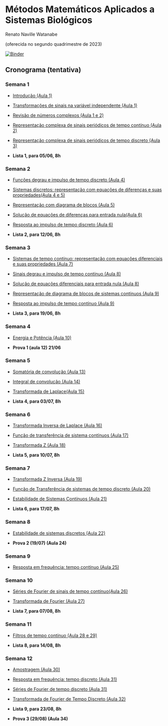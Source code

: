 # Métodos Matemáticos Aplicados a Sistemas Biológicos 

Renato Naville Watanabe

(oferecida no segundo quadrimestre de 2023)

[![Binder](https://mybinder.org/badge_logo.svg)](https://mybinder.org/v2/gh/rnwatanabe/SistemasESinais/HEAD)

## Cronograma (tentativa)

### Semana 1

- [Introdução (Aula 1)](Introducao.ipynb)
- [Transformações de sinais na variável independente (Aula 1)](TransfVarIndep.ipynb)
- [Revisão de números complexos (Aula 1 e 2)](NumerosComplexos.ipynb)
- [Representação complexa de sinais periódicos de tempo contínuo (Aula 2)](RepresentaçãoComplexaContinua.ipynb)
- [Representação complexa de sinais periódicos de tempo discreto (Aula 3)](RepresentacaoComplexaDiscreta.ipynb)

- **Lista 1, para 05/06, 8h**

### Semana 2

- [Funções degrau e impulso de tempo discreto (Aula 4)](DegrauImpulsoDiscreto.ipynb)
- [Sistemas discretos: representação com equações de diferenças e suas propriedades(Aula 4 e 5)](SistemasDiscretos.ipynb)
- [Representação com diagrama de blocos (Aula 5)](DiagBlocoDisc.ipynb)
- [Solução de equações de diferenças para entrada nula(Aula 6)](Soleqdiferenca.ipynb)
- [Resposta ao impulso de tempo discreto (Aula 6)](RespostaImpulsoDiscreta.ipynb)


- **Lista 2, para 12/06, 8h**

### Semana 3

- [Sistemas de tempo contínuo: representação com equações diferenciais e suas propriedades (Aula 7)](SistemasContinuo.ipynb)
- [Sinais degrau e impulso de tempo contínuo (Aula 8)](DegrauImpulsoContinuo.ipynb)
- [Solução de equações diferenciais  para entrada nula (Aula 8)](Soleqdiferencial.ipynb)
- [Representação de diagrama de blocos de sistemas contínuos (Aula 9)](DiagBlocoCont.ipynb)
- [Resposta ao impulso de tempo contínuo (Aula 9)](RespostaImpulsoContinuo.ipynb)

- **Lista 3, para 19/06, 8h**

### Semana 4

- [Energia e Potência (Aula 10)](EnergiaPotencia.ipynb)

- **Prova 1 (aula 12) 21/06**

### Semana 5

- [Somatória de convolução (Aula 13)](SomatoriaConvolução.ipynb)
- [Integral de convolução (Aula 14)](IntegralConvolução.ipynb)
- [Transformada de Laplace(Aula 15)](TransformadaLaplace.ipynb)

- **Lista 4, para 03/07, 8h**

### Semana 6

- [Transformada Inversa de Laplace (Aula 16)](TransformadaLaplaceInversa.ipynb)
- [Função de transferência de sistema contínuos (Aula 17)](FuncaoTransferenciaContinuo.ipynb)
- [Transformada Z (Aula 18)](TransformadaZ.ipynb)
  
- **Lista 5, para 10/07, 8h**

### Semana 7

- [Transformada Z Inversa (Aula 19)](TransformadaZInversa.ipynb)
- [Função de Transferência de sistemas de tempo discreto (Aula 20)](FuncaoTransferenciaDiscreto.ipynb)
- [Estabilidade de Sistemas Contínuos (Aula 21)](EstabilidadeContinuo.ipynb)

- **Lista 6, para 17/07, 8h**

### Semana 8

- [Estabilidade de sistemas discretos (Aula 22)](EstabilidadeDiscreto.ipynb)

- **Prova 2 (19/07) (Aula 24)**

### Semana 9

- [Resposta em frequência: tempo contínuo (Aula 25)](RespostaFrequênciaContinuo.ipynb)

### Semana 10

- [Séries de Fourier de sinais de tempo contínuo(Aula 26)](SerieFourierContinuo.ipynb)
- [Transformada de Fourier (Aula 27)](TransformadaFourier.ipynb)

- **Lista 7, para 07/08, 8h**

### Semana 11

- [Filtros de tempo contínuo (Aula 28 e 29)](FiltrosContinuo.ipynb)

 
- **Lista 8, para 14/08, 8h**


### Semana 12

- [Amostragem (Aula 30)](Amostragem.ipynb)
- [Resposta em frequência: tempo discreto (Aula 31)](RespostaFrequênciaDiscreto.ipynb)
- [Séries de Fourier de tempo discreto (Aula 31)](SerieFourierContinuo.ipynb)
- [Transformada de Fourier de Tempo Discreto (Aula 32)](TransformadaFourierTempoDiscreto.ipynb)



- **Lista 9, para 23/08, 8h**

- **Prova 3 (29/08) (Aula 34)**

